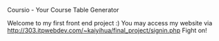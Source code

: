 Coursio - Your Course Table Generator

Welcome to my first front end project :)
You may access my website via http://303.itpwebdev.com/~kaiyihua/final_project/signin.php 
Fight on!
